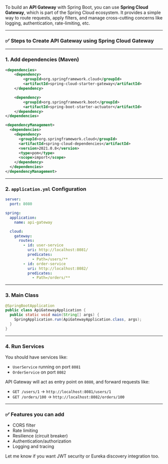 To build an **API Gateway** with Spring Boot, you can use **Spring Cloud Gateway**, which is part of the Spring Cloud ecosystem. It provides a simple way to route requests, apply filters, and manage cross-cutting concerns like logging, authentication, rate-limiting, etc.

---

### ✅ Steps to Create API Gateway using Spring Cloud Gateway

---

### 1. **Add dependencies (Maven)**

```xml
<dependencies>
    <dependency>
        <groupId>org.springframework.cloud</groupId>
        <artifactId>spring-cloud-starter-gateway</artifactId>
    </dependency>

    <dependency>
        <groupId>org.springframework.boot</groupId>
        <artifactId>spring-boot-starter-actuator</artifactId>
    </dependency>
</dependencies>

<dependencyManagement>
  <dependencies>
    <dependency>
      <groupId>org.springframework.cloud</groupId>
      <artifactId>spring-cloud-dependencies</artifactId>
      <version>2021.0.8</version>
      <type>pom</type>
      <scope>import</scope>
    </dependency>
  </dependencies>
</dependencyManagement>
```

---

### 2. **`application.yml` Configuration**

```yaml
server:
  port: 8080

spring:
  application:
    name: api-gateway

  cloud:
    gateway:
      routes:
        - id: user-service
          uri: http://localhost:8081/
          predicates:
            - Path=/users/**
        - id: order-service
          uri: http://localhost:8082/
          predicates:
            - Path=/orders/**
```

---

### 3. **Main Class**

```java
@SpringBootApplication
public class ApiGatewayApplication {
  public static void main(String[] args) {
    SpringApplication.run(ApiGatewayApplication.class, args);
  }
}
```

---

### 4. **Run Services**

You should have services like:

* `UserService` running on port `8081`
* `OrderService` on port `8082`

API Gateway will act as entry point on `8080`, and forward requests like:

* `GET /users/1` → `http://localhost:8081/users/1`
* `GET /orders/100` → `http://localhost:8082/orders/100`

---

### ✅ Features you can add

* CORS filter
* Rate limiting
* Resilience (circuit breaker)
* Authentication/authorization
* Logging and tracing

Let me know if you want JWT security or Eureka discovery integration too.
